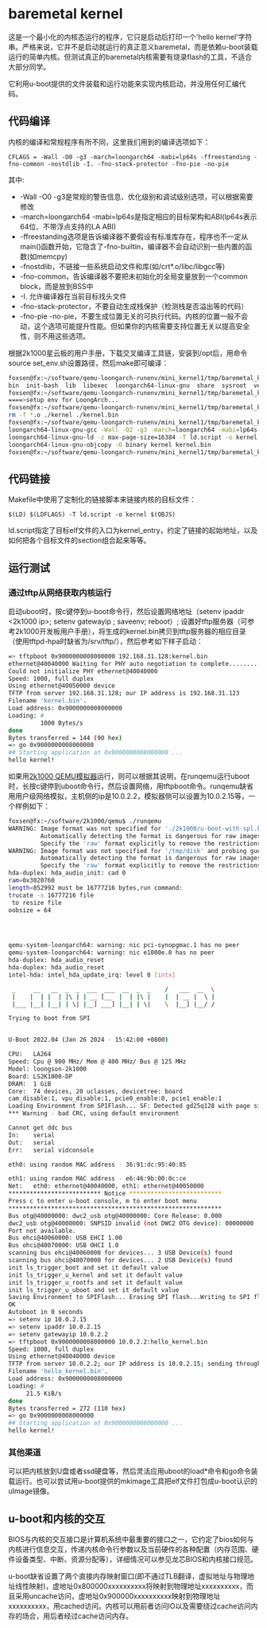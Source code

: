 # baremetal kernel

这是一个最小化的内核态运行的程序，它只是启动后打印一个'hello kernel'字符串。严格来说，它并不是启动就运行的真正意义baremetal，而是依赖u-boot装载运行的简单内核。但测试真正的baremetal内核需要有烧录flash的工具，不适合大部分同学。

它利用u-boot提供的文件装载和运行功能来实现内核启动，并没用任何汇编代码。

## 代码编译

内核的编译和常规程序有所不同，这里我们用到的编译选项如下：

    CFLAGS = -Wall -O0 -g3 -march=loongarch64 -mabi=lp64s -ffreestanding -fno-common -nostdlib -I. -fno-stack-protector -fno-pie -no-pie 

其中:

* -Wall -O0 -g3是常规的警告信息、优化级别和调试级别选项，可以根据需要修改
* -march=loongarch64 -mabi=lp64s是指定相应的目标架构和ABI(lp64s表示64位、不带浮点支持的LA ABI)
* -ffreestanding选项是告诉编译器不要假设有标准库存在，程序也不一定从main()函数开始，它隐含了-fno-builtin，编译器不会自动识别一些内置的函数(如memcpy)
* -fnostdlib，不链接一些系统启动文件和库(如/crt*.o/libc/libgcc等)
* -fno-common，告诉编译器不要把未初始化的全局变量放到一个common block，而是放到BSS中
* -I. 允许编译器在当前目标找头文件
* -fno-stack-protector，不要自动生成栈保护（检测栈是否溢出等的代码）
* -fno-pie -no-pie，不要生成位置无关的可执行代码。内核的位置一般不会动，这个选项可能提升性能。但如果你的内核需要支持位置无关以提高安全性，则不用这些选项。

根据2k1000星云板的用户手册，下载交叉编译工具链，安装到/opt后，用命令source set_env.sh设置路径，然后make即可编译：

```bash
foxsen@fx:~/software/qemu-loongarch-runenv/mini_kernel1/tmp/baremetal_kernel_2k1000$ ls /opt/toolchain-loongarch64-linux-gnu-gcc8-host-x86_64-2022-07-18/
bin  init-bash  lib  libexec  loongarch64-linux-gnu  share  sysroot  versions
foxsen@fx:~/software/qemu-loongarch-runenv/mini_kernel1/tmp/baremetal_kernel_2k1000$ source set_env.sh
====>setup env for LoongArch...
foxsen@fx:~/software/qemu-loongarch-runenv/mini_kernel1/tmp/baremetal_kernel_2k1000$ make clean
rm -f *.o ./kernel ./kernel.bin
foxsen@fx:~/software/qemu-loongarch-runenv/mini_kernel1/tmp/baremetal_kernel_2k1000$ make
loongarch64-linux-gnu-gcc -Wall -O2 -g3 -march=loongarch64 -mabi=lp64s -ffreestanding -fno-common -nostdlib -I. -fno-stack-protector -fno-pie -no-pie  -c -o hello_kernel.o hello_kernel.c
loongarch64-linux-gnu-ld -z max-page-size=16384 -T ld.script -o kernel hello_kernel.o
loongarch64-linux-gnu-objcopy -O binary kernel kernel.bin
foxsen@fx:~/software/qemu-loongarch-runenv/mini_kernel1/tmp/baremetal_kernel_2k1000$ sudo cp kernel.bin /srv/tftp/
```

## 代码链接

Makefile中使用了定制化的链接脚本来链接内核的目标文件：

	$(LD) $(LDFLAGS) -T ld.script -o kernel $(OBJS)

ld.script指定了目标elf文件的入口为kernel_entry，约定了链接的起始地址，以及如何把各个目标文件的section组合起来等等。

## 运行测试

### 通过tftp从网络获取内核运行

启动uboot时，按c键停到u-boot命令行，然后设置网络地址（setenv ipaddr <2k1000 ip>; setenv gatewayip <gw ip>; saveenv; reboot）; 设置好tftp服务器（可参考2k1000开发板用户手册），将生成的kernel.bin拷贝到tftp服务器的相应目录（使用tftpd-hpa时缺省为/srv/tftp/），然后参考如下样子启动：

```bash
=> tftpboot 0x9000000008000000 192.168.31.128:kernel.bin
ethernet@40040000 Waiting for PHY auto negotiation to complete......... TIMEOUT !
Could not initialize PHY ethernet@40040000
Speed: 1000, full duplex
Using ethernet@40050000 device
TFTP from server 192.168.31.128; our IP address is 192.168.31.123
Filename 'kernel.bin'.
Load address: 0x9000000008000000
Loading: #
         1000 Bytes/s
done
Bytes transferred = 144 (90 hex)
=> go 0x9000000008000000
## Starting application at 0x9000000008000000 ...
hello kernel!
```

如果用[2k1000 QEMU模拟器](https://github.com/LoongsonLab/2k1000-materials/releases/download/qemu-static-20240401/qemu-static-20240401.tar.xz)运行，则可以根据其说明，在runqemu运行uboot时，长按c键停到uboot命令行，然后设置网络，用tftpboot命令。runqemu缺省用用户级网络模拟，主机侧的ip是10.0.2.2，模拟器侧可以设置为10.0.2.15等，一个样例如下：

```bash
foxsen@fx:~/software/2k1000/qemu$ ./runqemu
WARNING: Image format was not specified for './2k1000/u-boot-with-spl.bin' and probing guessed raw.
         Automatically detecting the format is dangerous for raw images, write operations on block 0 will be restricted.
         Specify the 'raw' format explicitly to remove the restrictions.
WARNING: Image format was not specified for '/tmp/disk' and probing guessed raw.
         Automatically detecting the format is dangerous for raw images, write operations on block 0 will be restricted.
         Specify the 'raw' format explicitly to remove the restrictions.
hda-duplex: hda_audio_init: cad 0
ram=0x3020760
length=852992 must be 16777216 bytes,run command:
trucate -s 16777216 file
 to resize file
oobsize = 64




qemu-system-loongarch64: warning: nic pci-synopgmac.1 has no peer
qemu-system-loongarch64: warning: nic e1000e.0 has no peer
hda-duplex: hda_audio_reset
hda-duplex: hda_audio_reset
intel-hda: intel_hda_update_irq: level 0 [intx]

 _     __   __  _  _  ___  ___  __  _  _    /   ___  __  \
 |    |  | |  | |\ | | __ [__  |  | |\ |    |  | __ |  \ |
 |___ |__| |__| | \| |__] ___] |__| | \|    \  |__] |__/ /

Trying to boot from SPI


U-Boot 2022.04 (Jan 26 2024 - 15:42:00 +0800)

CPU:   LA264
Speed: Cpu @ 900 MHz/ Mem @ 400 MHz/ Bus @ 125 MHz
Model: loongson-2k1000
Board: LS2K1000-DP
DRAM:  1 GiB
Core:  74 devices, 20 uclasses, devicetree: board
cam_disable:1, vpu_disable:1, pcie0_enable:0, pcie1_enable:1
Loading Environment from SPIFlash... SF: Detected gd25q128 with page size 256 Bytes, erase size 4 KiB, total 16 MiB
*** Warning - bad CRC, using default environment

Cannot get ddc bus
In:    serial
Out:   serial
Err:   serial vidconsole

eth0: using random MAC address - 36:91:dc:95:40:85

eth1: using random MAC address - e6:46:9b:00:0c:ce
Net:   eth0: ethernet@40040000, eth1: ethernet@40050000
************************** Notice **************************
Press c to enter u-boot console, m to enter boot menu
************************************************************
Bus otg@40000000: dwc2_usb otg@40000000: Core Release: 0.000
dwc2_usb otg@40000000: SNPSID invalid (not DWC2 OTG device): 00000000
Port not available.
Bus ehci@40060000: USB EHCI 1.00
Bus ohci@40070000: USB OHCI 1.0
scanning bus ehci@40060000 for devices... 3 USB Device(s) found
scanning bus ohci@40070000 for devices... 2 USB Device(s) found
init ls_trigger_boot and set it default value
init ls_trigger_u_kernel and set it default value
init ls_trigger_u_rootfs and set it default value
init ls_trigger_u_uboot and set it default value
Saving Environment to SPIFlash... Erasing SPI flash...Writing to SPI flash...done
OK
Autoboot in 0 seconds
=> setenv ip 10.0.2.15
=> setenv ipaddr 10.0.2.15
=> setenv gatewayip 10.0.2.2
=> tftpboot 0x9000000008000000 10.0.2.2:hello_kernel.bin
Speed: 1000, full duplex
Using ethernet@40040000 device
TFTP from server 10.0.2.2; our IP address is 10.0.2.15; sending through gateway 10.0.2.2
Filename 'hello_kernel.bin'.
Load address: 0x9000000008000000
Loading: #
	 21.5 KiB/s
done
Bytes transferred = 272 (110 hex)
=> go 0x9000000008000000
## Starting application at 0x9000000008000000 ...
hello kernel!
```

### 其他渠道

可以把内核放到U盘或者ssd硬盘等，然后灵活应用uboot的load*命令和go命令装载运行。也可以尝试用u-boot提供的mkimage工具把elf文件打包成u-boot认识的uImage镜像。

## u-boot和内核的交互

BIOS与内核的交互接口是计算机系统中最重要的接口之一，它约定了bios如何与内核进行信息交互，传递内核命令行参数以及当前硬件的各种配置（内存范围、硬件设备类型、中断、资源分配等），详细情况可以参见龙芯BIOS和内核接口规范。

u-boot缺省设置了两个直接内存映射窗口(即不通过TLB翻译，虚拟地址与物理地址线性映射)，虚地址0x800000xxxxxxxxxx将映射到物理地址xxxxxxxxxx，而且采用uncache访问，虚地址0x900000xxxxxxxxxx映射到物理地址xxxxxxxxxx，用cached访问。内核可以用前者访问IO以及需要绕过cache访问内存的场合，用后者经过cache访问内存。





